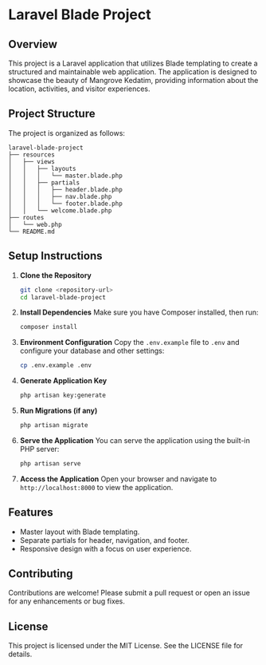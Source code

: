 # Laravel Blade Project

## Overview
This project is a Laravel application that utilizes Blade templating to create a structured and maintainable web application. The application is designed to showcase the beauty of Mangrove Kedatim, providing information about the location, activities, and visitor experiences.

## Project Structure
The project is organized as follows:

```
laravel-blade-project
├── resources
│   ├── views
│   │   ├── layouts
│   │   │   └── master.blade.php
│   │   ├── partials
│   │   │   ├── header.blade.php
│   │   │   ├── nav.blade.php
│   │   │   └── footer.blade.php
│   │   └── welcome.blade.php
├── routes
│   └── web.php
└── README.md
```

## Setup Instructions

1. **Clone the Repository**
   ```bash
   git clone <repository-url>
   cd laravel-blade-project
   ```

2. **Install Dependencies**
   Make sure you have Composer installed, then run:
   ```bash
   composer install
   ```

3. **Environment Configuration**
   Copy the `.env.example` file to `.env` and configure your database and other settings:
   ```bash
   cp .env.example .env
   ```

4. **Generate Application Key**
   ```bash
   php artisan key:generate
   ```

5. **Run Migrations (if any)**
   ```bash
   php artisan migrate
   ```

6. **Serve the Application**
   You can serve the application using the built-in PHP server:
   ```bash
   php artisan serve
   ```

7. **Access the Application**
   Open your browser and navigate to `http://localhost:8000` to view the application.

## Features
- Master layout with Blade templating.
- Separate partials for header, navigation, and footer.
- Responsive design with a focus on user experience.

## Contributing
Contributions are welcome! Please submit a pull request or open an issue for any enhancements or bug fixes.

## License
This project is licensed under the MIT License. See the LICENSE file for details.